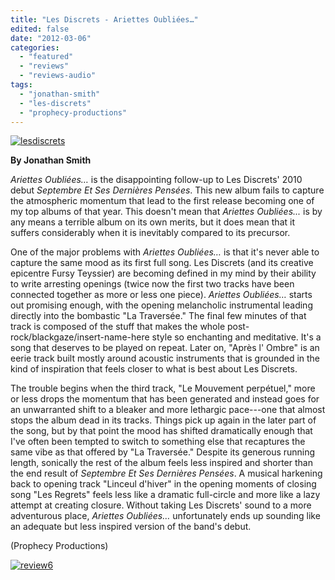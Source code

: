```yaml
---
title: "Les Discrets - Ariettes Oubliées…"
edited: false
date: "2012-03-06"
categories:
  - "featured"
  - "reviews"
  - "reviews-audio"
tags:
  - "jonathan-smith"
  - "les-discrets"
  - "prophecy-productions"
---
```


[![](http://www.hellbound.ca/wp-content/uploads/2012/03/lesdiscrets-590x592.jpg "lesdiscrets")](http://www.hellbound.ca/wp-content/uploads/2012/03/lesdiscrets.jpeg)

**By Jonathan Smith**

_Ariettes Oubliées…_ is the disappointing follow-up to Les Discrets' 2010 debut _Septembre Et Ses Dernières Pensées_. This new album fails to capture the atmospheric momentum that lead to the first release becoming one of my top albums of that year. This doesn't mean that _Ariettes Oubliées..._ is by any means a terrible album on its own merits, but it does mean that it suffers considerably when it is inevitably compared to its precursor.

One of the major problems with _Ariettes Oubliées…_ is that it's never able to capture the same mood as its first full song. Les Discrets (and its creative epicentre Fursy Teyssier) are becoming defined in my mind by their ability to write arresting openings (twice now the first two tracks have been connected together as more or less one piece). _Ariettes Oubliées…_ starts out promising enough, with the opening melancholic instrumental leading directly into the bombastic "La Traversée." The final few minutes of that track is composed of the stuff that makes the whole post-rock/blackgaze/insert-name-here style so enchanting and meditative. It's a song that deserves to be played on repeat. Later on, "Après l' Ombre" is an eerie track built mostly around acoustic instruments that is grounded in the kind of inspiration that feels closer to what is best about Les Discrets.

The trouble begins when the third track, "Le Mouvement perpétuel," more or less drops the momentum that has been generated and instead goes for an unwarranted shift to a bleaker and more lethargic pace---one that almost stops the album dead in its tracks. Things pick up again in the later part of the song, but by that point the mood has shifted dramatically enough that I've often been tempted to switch to something else that recaptures the same vibe as that offered by "La Traversée." Despite its generous running length, sonically the rest of the album feels less inspired and shorter than the end result of _Septembre Et Ses Dernières Pensées_. A musical harkening back to opening track "Linceul d'hiver" in the opening moments of closing song "Les Regrets" feels less like a dramatic full-circle and more like a lazy attempt at creating closure. Without taking Les Discrets' sound to a more adventurous place, _Ariettes Oubliées…_ unfortunately ends up sounding like an adequate but less inspired version of the band's debut.

(Prophecy Productions)

[![](http://www.hellbound.ca/wp-content/uploads/2009/08/review6.png "review6")](http://www.hellbound.ca/wp-content/uploads/2009/08/review6.png)
